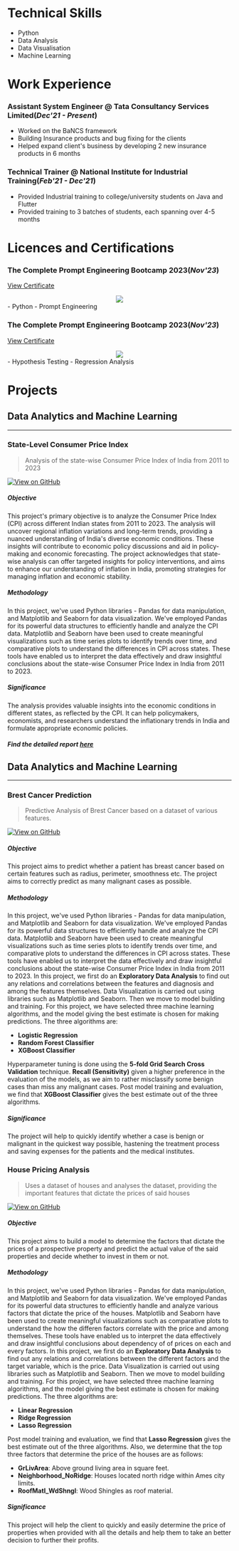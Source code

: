 # Technical Skills
- Python
- Data Analysis
- Data Visualisation
- Machine Learning

# Work Experience
### Assistant System Engineer @ Tata Consultancy Services Limited(_Dec'21 - Present_)
- Worked on the BaNCS framework
- Building Insurance products and bug fixing for the clients
- Helped expand client's business by developing 2 new insurance products in 6 months
  
### Technical Trainer @ National Institute for Industrial Training(_Feb'21 - Dec'21_)
- Provided Industrial training to college/university students on Java and Flutter
- Provided training to 3 batches of students, each spanning over 4-5 months

# Licences and Certifications
### The Complete Prompt Engineering Bootcamp 2023(_Nov'23_)
<a href="Assets/PDFs/UC-ecb907cd-53f2-4f00-be33-6c8195ee1dde.pdf">View Certificate</a>
<center><img src="Assets/Images/Screenshot 2024-02-03 182542.png"/></center>
- Python
- Prompt Engineering

### The Complete Prompt Engineering Bootcamp 2023(_Nov'23_)
<a href="Assets/PDFs/UC-469f37bc-a501-4b1b-ae02-b2a85a1edea2.pdf">View Certificate</a>
<center><img src="Assets/Images/Screenshot 2024-02-16 113125.png"/></center>
- Hypothesis Testing
- Regression Analysis


# Projects
## Data Analytics and Machine Learning
---
### State-Level Consumer Price Index
> Analysis of the state-wise Consumer Price Index of India from 2011 to 2023

[![View on GitHub](https://img.shields.io/badge/GitHub-View_on_GitHub-blue?logo=GitHub)](https://github.com/Debnath-Goutam/State-Level-CPI)
##### Objective
This project's primary objective is to analyze the Consumer Price Index (CPI) across different Indian states from 2011 to 2023. The analysis will uncover regional inflation variations and long-term trends, providing a nuanced understanding of India's diverse economic conditions. These insights will contribute to economic policy discussions and aid in policy-making and economic forecasting. The project acknowledges that state-wise analysis can offer targeted insights for policy interventions, and aims to enhance our understanding of inflation in India, promoting strategies for managing inflation and economic stability.
##### Methodology
In this project, we've used Python libraries - Pandas for data manipulation, and Matplotlib and Seaborn for data visualization. We've employed Pandas for its powerful data structures to efficiently handle and analyze the CPI data. Matplotlib and Seaborn have been used to create meaningful visualizations such as time series plots to identify trends over time, and comparative plots to understand the differences in CPI across states. These tools have enabled us to interpret the data effectively and draw insightful conclusions about the state-wise Consumer Price Index in India from 2011 to 2023.
##### Significance
The analysis provides valuable insights into the economic conditions in different states, as reflected by the CPI. It can help policymakers, economists, and researchers understand the inflationary trends in India and formulate appropriate economic policies.
##### Find the detailed report [here](https://github.com/Debnath-Goutam/State-Level-CPI/blob/main/State-wise%20Consumer%20Price%20Index%20(2011-2023)%20Analysis%20Report.pdf)

## Data Analytics and Machine Learning
---
### Brest Cancer Prediction
> Predictive Analysis of Brest Cancer based on a dataset of various features.

[![View on GitHub](https://img.shields.io/badge/GitHub-View_on_GitHub-blue?logo=GitHub)](https://github.com/Debnath-Goutam/Breast-Cancer-Prediction)
##### Objective
This project aims to predict whether a patient has breast cancer based on certain features such as radius, perimeter, smoothness etc. The project aims to correctly predict as many malignant cases as possible.
##### Methodology
In this project, we've used Python libraries - Pandas for data manipulation, and Matplotlib and Seaborn for data visualization. We've employed Pandas for its powerful data structures to efficiently handle and analyze the CPI data. Matplotlib and Seaborn have been used to create meaningful visualizations such as time series plots to identify trends over time, and comparative plots to understand the differences in CPI across states. These tools have enabled us to interpret the data effectively and draw insightful conclusions about the state-wise Consumer Price Index in India from 2011 to 2023. In this project, we first do an **Exploratory Data Analysis** to find out any relations and correlations between the features and diagnosis and among the features themselves. Data Visualization is carried out using libraries such as Matplotlib and Seaborn. Then we move to model building and training. For this project, we have selected three machine learning algorithms, and the model giving the best estimate is chosen for making predictions. The three algorithms are:
- **Logistic Regression**
- **Random Forest Classifier**
- **XGBoost Classifier**

Hyperparameter tuning is done using the **5-fold Grid Search Cross Validation** technique. **Recall (Sensitivity)** given a higher preference in the evaluation of the models, as we aim to rather misclassify some benign cases than miss any malignant cases. Post model training and evaluation, we find that **XGBoost Classifier** gives the best estimate out of the three algorithms.
##### Significance
The project will help to quickly identify whether a case is benign or malignant in the quickest way possible, hastening the treatment process and saving expenses for the patients and the medical institutes.

### House Pricing Analysis
> Uses a dataset of houses and analyses the dataset, providing the important features that dictate the prices of said houses

[![View on GitHub](https://img.shields.io/badge/GitHub-View_on_GitHub-blue?logo=GitHub)](https://github.com/Debnath-Goutam/Housing)
##### Objective
This project aims to build a model to determine the factors that dictate the prices of a prospective property and predict the actual value of the said properties and decide whether to invest in them or not.
##### Methodology
In this project, we've used Python libraries - Pandas for data manipulation, and Matplotlib and Seaborn for data visualization. We've employed Pandas for its powerful data structures to efficiently handle and analyze various factors that dictate the price of the houses. Matplotlib and Seaborn have been used to create meaningful visualizations such as comparative plots to understand the how the differen factors correlate with the price and among themselves. These tools have enabled us to interpret the data effectively and draw insightful conclusions about dependency of of prices on each and every factors. In this project, we first do an **Exploratory Data Analysis** to find out any relations and correlations between the different factors and the target variable, which is the price. Data Visualization is carried out using libraries such as Matplotlib and Seaborn. Then we move to model building and training. For this project, we have selected three machine learning algorithms, and the model giving the best estimate is chosen for making predictions. The three algorithms are:
- **Linear Regression**
- **Ridge Regression**
- **Lasso Regression**

Post model training and evaluation, we find that **Lasso Regression** gives the best estimate out of the three algorithms. Also, we determine that the top three factors that determine the price of the houses are as follows:
- **GrLivArea**: Above ground living area in square feet.
- **Neighborhood_NoRidge**: Houses located north ridge within Ames city limits.
- **RoofMatl_WdShngl**: Wood Shingles as roof material.
##### Significance
This project will help the client to quickly and easily determine the price of properties when provided with all the details and help them to take an better decision to further their profits.